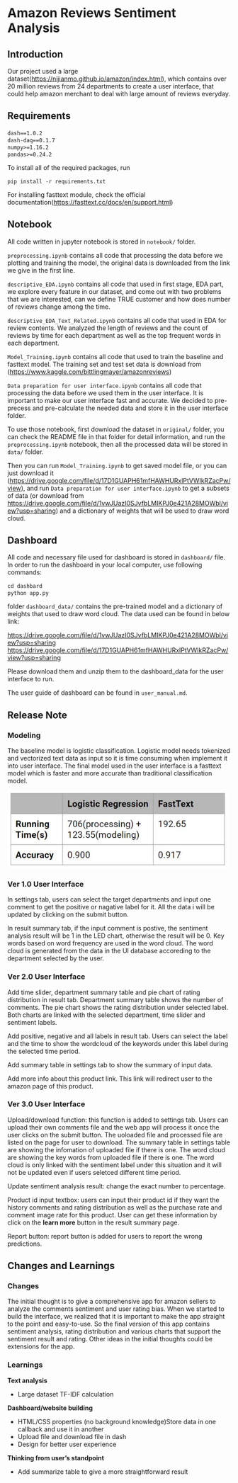 # Amazon Reviews Sentiment Analysis
## Introduction
Our project used a large dataset(https://nijianmo.github.io/amazon/index.html), which contains over 20 million reviews from 24 departments to create a user interface, that could help amazon merchant to deal with large amount of reviews everyday.

## Requirements
```
dash==1.0.2
dash-daq==0.1.7
numpy>=1.16.2
pandas>=0.24.2
```

To install all of the required packages, run 
```
pip install -r requirements.txt
```

For installing fasttext module, check the official documentation(https://fasttext.cc/docs/en/support.html)

## Notebook
All code written in jupyter notebook is stored in `notebook/` folder. 

`preprocessing.ipynb` contains all code that processing the data before we plotting and training the model, the original data is downloaded from the link we give in the first line.

`descriptive_EDA.ipynb` contains all code that used in first stage, EDA part, we explore every feature in our dataset, and come out with two problems that we are interested, can we define TRUE customer and how does number of reviews change among the time. 

`descriptive_EDA_Text_Related.ipynb` contains all code that used in EDA for review contents. We analyzed the length of reviews and the count of reviews by time for each department as well as the top frequent words in each department. 

`Model_Training.ipynb` contains all code that used to train the baseline and fasttext model. The training set and test set data is download from (https://www.kaggle.com/bittlingmayer/amazonreviews)

`Data preparation for user interface.ipynb` contains all code that processing the data before we used them in the user interface. It is important to make our user interface fast and accurate. We decided to pre-precess and pre-calculate the needed data and store it in the user interface folder. 

To use those notebook, first download the dataset in `original/` folder, you can check the README file in that folder for detail information, and run the `preprocessing.ipynb` notebook, then all the processed data will be stored in `data/` folder. 

Then you can run `Model_Training.ipynb` to get saved model file, or you can just download it (https://drive.google.com/file/d/17D1GUAPH61mfHAWHURxlPtVWIkRZacPw/view), and run `Data preparation for user interface.ipynb` to get a subsets of data (or download from https://drive.google.com/file/d/1vwJUazI0SJvfbLMIKPJ0e421A28MOWbl/view?usp=sharing) and a dictionary of weights that will be used to draw word cloud.

## Dashboard
All code and necessary file used for dashboard is stored in `dashboard/` file. In order to run the dashboard in your local computer, use following commands:
```
cd dashbard
python app.py
```
folder `dashboard_data/` contains the pre-trained model and a dictionary of weights that used to draw word cloud. 
The data used can be found in below link:

https://drive.google.com/file/d/1vwJUazI0SJvfbLMIKPJ0e421A28MOWbl/view?usp=sharing
https://drive.google.com/file/d/17D1GUAPH61mfHAWHURxlPtVWIkRZacPw/view?usp=sharing

Please download them and unzip them to the dashboard_data for the user interface to run.

The user guide of dashboard can be found in `user_manual.md`.

## Release Note
### Modeling
The baseline model is logistic classification. Logistic model needs tokenized and vectorized text data as input so it is time consuming when implement it into user interface.
The final model used in the user interface is a fasttext model which is faster and more accurate than traditional classification model.

<img src="user_guide_utils/model_comp.png" width=500>

### Ver 1.0 User Interface
In settings tab, users can select the target departments and input one comment to get the positive or nagative label for it. All the data i will be updated by clicking on the submit button.

In result summary tab, if the input comment is postive, the sentiment analysis result will be 1 in the LED chart, otherwise the result will be 0. Key words based on word frequency are used in the word cloud. The word cloud is generated from the data in the UI database accoreding to the department selected by the user.

### Ver 2.0 User Interface
Add time slider, department summary table and pie chart of rating distribution in result tab. Department summary table shows the number of comments. The pie chart shows the rating distribution under selected label. Both charts are linked with the selected department, time slider and sentiment labels. 

Add positive, negative and all labels in result tab. Users can select the label and the time to show the wordcloud of the keywords under this label during the selected time period. 

Add summary table in settings tab to show the summary of input data.

Add more info about this product link. This link will redirect user to the amazon page of this product.

### Ver 3.0 User Interface
Upload/download function: this function is added to settings tab. Users can upload their own comments file and the web app will process it once the user clicks on the submit button. The uoloaded file and processed file are listed on the page for user to download. The summary table in settings table are showing the infomation of uploaded file if there is one. The word cloud are showing the key words from uploaded file if there is one. The word cloud is only linked with the sentiment label under this situation and it will not be updated even if users seletced different time period.

Update sentiment analysis result: change the exact number to percentage.

Product id input textbox: users can input their product id if they want the history comments and rating distribution as well as the purchase rate and comment image rate for this product. User can get these information by click on the **learn more** button in the result summary page.

Report button: report button is added for users to report the wrong predictions.

## Changes and Learnings
### Changes
The initial thought is to give a comprehensive app for amazon sellers to analyze the comments sentiment and user rating bias. When we started to build the interface, we realized that it is important to make the app straight to the point and easy-to-use. So the final version of this app contains sentiment analysis, rating distribution and various charts that support the sentiment result and rating. Other ideas in the initial thoughts could be extensions for the app.

### Learnings
**Text analysis**
* Large dataset TF-IDF calculation

**Dashboard/website building**
* HTML/CSS properties (no background knowledge)Store data in one callback and use it in another
* Upload file and download file in dash
* Design for better user experience

**Thinking from user’s standpoint**
* Add summarize table to give a more straightforward result



